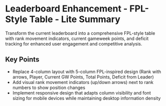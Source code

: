 # Leaderboard Enhancement - FPL-Style Table - Lite Summary

Transform the current leaderboard into a comprehensive FPL-style table with rank movement
indicators, current gameweek points, and deficit tracking for enhanced user engagement and
competitive analysis.

## Key Points

- Replace 4-column layout with 5-column FPL-inspired design (Rank with arrows, Player, Current GW
  Points, Total Points, Deficit from Leader)
- Add visual rank movement indicators (up/down arrows) next to rank numbers to show position changes
- Implement responsive design that adapts column visibility and font sizing for mobile devices while
  maintaining desktop information density
